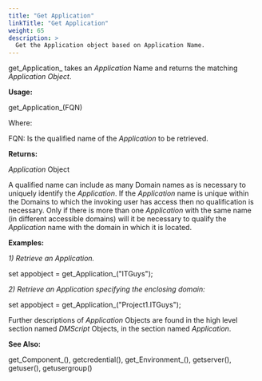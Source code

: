 ```yaml
---
title: "Get Application"
linkTitle: "Get Application"
weight: 65
description: >
  Get the Application object based on Application Name. 
---
```


get_Application_ takes an _Application_ Name and returns the matching _Application Object_.

**Usage:**

get_Application_(FQN)

Where:

FQN: Is the qualified name of the _Application_ to be retrieved.

**Returns:**

_Application_ Object

A qualified name can include as many Domain names as is necessary to uniquely identify the _Application_. If the _Application_ name is unique within the Domains to which the invoking user has access then no qualification is necessary. Only if there is more than one _Application_ with the same name (in different accessible domains) will it be necessary to qualify the _Application_ name with the domain in which it is located.

**Examples:**

_1) Retrieve an Application._

set appobject = get_Application_("ITGuys");

_2) Retrieve an Application specifying the enclosing domain:_

set appobject = get_Application_("Project1.ITGuys");

Further descriptions of _Application_ Objects are found in the high level section named _DMScript_ Objects, in the section named _Application_.

**See Also:**

get_Component_(), getcredential(), get_Environment_(), getserver(), getuser(), getusergroup()
